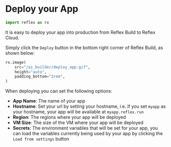 # Deploy your App

```python exec
import reflex as rx
```

It is easy to deploy your app into production from Reflex Build to Reflex Cloud. 

Simply click the `Deploy` button in the bottom right corner of Reflex Build, as shown below:


```python eval
rx.image(
    src="/ai_builder/deploy_app.gif",
    height="auto",
    padding_bottom="2rem",
)
```

When deploying you can set the following options:
- **App Name**: The name of your app
- **Hostname**: Set your url by setting your hostname, i.e. if you set `myapp` as your hostname, your app will be available at `myapp.reflex.run`
- **Region**: The regions where your app will be deployed
- **VM Size**: The size of the VM where your app will be deployed
- **Secrets**: The environment variables that will be set for your app, you can load the variables currently being used by your app by clicking the `Load from settings` button